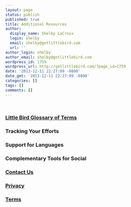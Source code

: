```yaml
---
layout: page
status: publish
published: true
title: Additional Resources
author:
  display_name: Shelby LaCroix
  login: shelby
  email: shelby@getlittlebird.com
  url: ''
author_login: shelby
author_email: shelby@getlittlebird.com
wordpress_id: 1759
wordpress_url: http://getlittlebird.com/?page_id=1759
date: '2013-12-11 22:27:09 -0800'
date_gmt: '2013-12-11 22:27:09 -0800'
categories: []
tags: []
comments: []
---
```

<p>&nbsp;</p>
<h3><a title="Little Bird Glossary" href="http://getlittlebird.com/little-bird-glossary/"><span style="font-size: 1em;">Little Bird Glossary of Terms</span></a></h3>
<h3><span style="font-size: 1em;">Tracking Your Efforts</span></h3>
<h3><span style="font-size: 1em;">Support for Languages</span></h3>
<h3><span style="font-size: 1em;">Complementary Tools for Social</span></h3>
<h3><a style="font-size: 1em;" title="Contact Us" href="http://getlittlebird.com/contact-us/">Contact Us</a></h3>
<h3><a style="font-size: 1em;" title="Privacy" href="http://getlittlebird.com/privacy/">Privacy</a></h3>
<h3><a style="font-size: 1em;" title="Terms" href="http://getlittlebird.com/terms-of-service/">Terms</a></h3>
<h3></h3>
